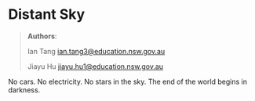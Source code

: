# Distant Sky
> **Authors**:
>
> Ian Tang <ian.tang3@education.nsw.gov.au>
>
> Jiayu Hu <jiayu.hu1@education.nsw.gov.au>

No cars. No electricity. No stars in the sky. The end of the world begins in darkness.
